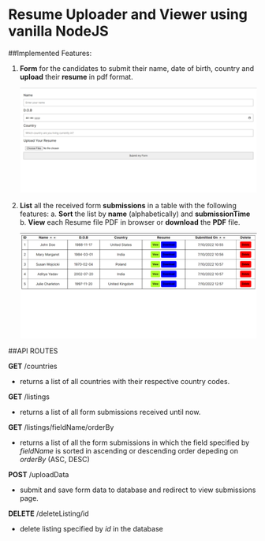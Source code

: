 # Resume Uploader and Viewer using vanilla NodeJS

##Implemented Features:

1. **Form** for the candidates to submit their name, date of birth, country and **upload** their **resume** in pdf format.

   ![Form input page screenshot](./images/form.png)
   
2. **List** all the received form **submissions** in a table with the following features:
   a. **Sort** the list by **name** (alphabetically) and **submissionTime**
   b. **View** each Resume file PDF in browser or **download** the **PDF** file.
   
   ![Listing page screenshot](./images/listing.png)

##API ROUTES

**GET** /countries

- returns a list of all countries with their respective country codes.

**GET** /listings

- returns a list of all form submissions received until now.

**GET** /listings/fieldName/orderBy

- returns a list of all the form submissions in which the field specified by _fieldName_ is sorted in ascending or descending order depeding on _orderBy_ (ASC, DESC)

**POST** /uploadData

- submit and save form data to database and redirect to view submissions page.

**DELETE** /deleteListing/id

- delete listing specified by _id_ in the database
